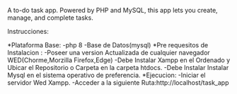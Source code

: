 A to-do task app. Powered by PHP and MySQL, this app lets you create, manage, and complete tasks.

Instrucciones:

*Plataforma Base:
-php 8
-Base de Datos(mysql)
*Pre requesitos de Instalacion :
-Poseer una version Actualizada de cualquier navegador WED(Chorme,Morzilla Firefox,Edge)
-Debe Instalar Xampp en el Ordenado y Ubicar el Repositorio o Carpeta en la carpeta htdocs.
-Debe Instalar Instalar Mysql en el sistema operativo de preferencia.
*Ejecucion:
-Iniciar el servidor Wed Xampp.
-Acceder a la siguiente Ruta:http://localhost/task_app
